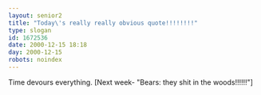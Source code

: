 ```yaml
---
layout: senior2
title: "Today\'s really really obvious quote!!!!!!!!"
type: slogan
id: 1672536
date: 2000-12-15 18:18
day: 2000-12-15
robots: noindex
---
```

Time devours everything. [Next week- "Bears: they shit in the woods!!!!!!"]
